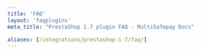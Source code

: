 ```yaml
---
title: 'FAQ'
layout: 'faqplugins'
meta_title: "PrestaShop 1.7 plugin FAQ - MultiSafepay Docs"

aliases: [/integrations/prestashop-1-7/faq/]
---
```


